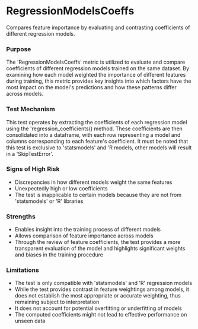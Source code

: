 # RegressionModelsCoeffs

Compares feature importance by evaluating and contrasting coefficients of different regression models.

### Purpose

The 'RegressionModelsCoeffs' metric is utilized to evaluate and compare coefficients of different regression models
trained on the same dataset. By examining how each model weighted the importance of different features during
training, this metric provides key insights into which factors have the most impact on the model's predictions and
how these patterns differ across models.

### Test Mechanism

This test operates by extracting the coefficients of each regression model using the 'regression_coefficients()
method. These coefficients are then consolidated into a dataframe, with each row representing a model and columns
corresponding to each feature's coefficient. It must be noted that this test is exclusive to 'statsmodels' and 'R
models, other models will result in a 'SkipTestError'.

### Signs of High Risk

- Discrepancies in how different models weight the same features
- Unexpectedly high or low coefficients
- The test is inapplicable to certain models because they are not from 'statsmodels' or 'R' libraries

### Strengths

- Enables insight into the training process of different models
- Allows comparison of feature importance across models
- Through the review of feature coefficients, the test provides a more transparent evaluation of the model and
highlights significant weights and biases in the training procedure

### Limitations

- The test is only compatible with 'statsmodels' and 'R' regression models
- While the test provides contrast in feature weightings among models, it does not establish the most appropriate
or accurate weighting, thus remaining subject to interpretation
- It does not account for potential overfitting or underfitting of models
- The computed coefficients might not lead to effective performance on unseen data